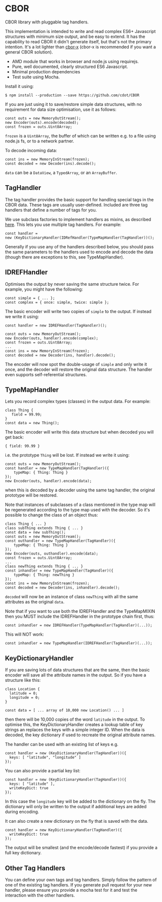 # CBOR
CBOR library with pluggable tag handlers.

This implementation is intended to write and read complex ES6+ Javascript
structures with minimum size output, and be easy to extend. It has the
capability to read CBOR it didn't generate itself, but that's not the
primary intention. It's a lot lighter than [cbor-x](https://github.com/kriszyp/cbor-x) (cbor-x is recommended if you want a general CBOR solution).

* AMD module that works in browser and node.js using requirejs.
* Pure, well documented, clearly structured ES6 Javascript.
* Minimal production dependencies
* Test suite using Mocha.

Install it using:
```
$ npm install --production --save https://github.com/cdot/CBOR
```
If you are just using it to save/restore simple data structures,
with no requirement for data size optimisation, use it as follows:
```
const outs = new MemoryOutStream();
new Encoder(outs).encode(decoded);
const frozen = outs.Uint8Array;
```
`frozen` is a `Uint8Array`, the buffer of which can be written e.g. to a file using node.js fs, or to a network partner.

To decode incoming data:
```
const ins = new MemoryInStream(frozen);
const decoded = new Decoder(ins).decode();
```
`data` can be a `DataView`, a `TypedArray`, or an `ArrayBuffer`.

## TagHandler
The tag handler provides the basic support for handling special tags in the
CBOR data. These tags are usually user-defined. Included are three tag
handlers that define a number of tags for you.

We use subclass factories to implement handlers as mixins, as described [here](https://justinfagnani.com/2015/12/21/real-mixins-with-javascript-classes/). This lets you use multiple tag handlers. For example:
```
const handler =
new (KeyDictionaryHandler(IDRefHandler(TypeMapHandler(TagHandler))();
```

Generally if you use any of the handlers described below, you should pass
the same parameters to the handlers used to encode and decode the data
(though there are exceptions to this, see TypeMapHandler).


## IDREFHandler
Optimises the output by never saving the same structure twice. For example, you might have the following:
```
const simple = { ... };
const complex = { once: simple, twice: simple };
```
The basic encoder will write two copies of `simple` to the output. If instead we
write it using:
```
const handler = new IDREFHandler(TagHandler)();

const outs = new MemoryOutStream();
new Encoder(outs, handler).encode(complex);
const frozen = outs.Uint8Array;
...
const ins = new MemoryInStream(frozen);
const decoded = new Decoder(ins, handler).decode();

```
The encoder will now spot the double-usage of `simple` and only write it once, and the decoder will restore the original data structure. The handler even supports self-referential structures.

## TypeMapHandler
Lets you record complex types (classes) in the output data. For example:
```
class Thing {
   field = 99.99;
}
const data = new Thing();
```
The basic encoder will write this data structure but when decoded you will get back:
```
{ field: 99.99 }
```
i.e. the prototype `Thing` will be lost. If instead we write it using:
```
const outs = new MemoryOutStream();
const handler = new TypeMapHandler(TagHandler)({
    typeMap: { Thing: Thing }
});
new Encoder(outs, handler).encode(data);
```
when this is decoded by a decoder using the same tag handler, the original
prototype will be restored.

Note that instances of subclasses of a class mentioned in the type map will be
regenerated according to the type map used with the decoder. So it's possible to
change the class of an object thus:
```
class Thing { ... }
class subThing extends Thing { ... }
const data = new subThing();
const outs = new MemoryOutStream();
const outhandler = new TypeMapHandler(TagHandler)({
    typeMap: { Thing: Thing }
});
new Encoder(outs, outhandler).encode(data);
const frozen = outs.Uint8Array;
...
class newThing extends Thing { ... }
const inhandler = new TypeMapHandler(TagHandler)({
    typeMap: { Thing: newThing }
});
const ins = new MemoryInStream(frozen);
const decoded = new Decoder(ins, inhandler).decode();
```
`decoded` will now be an instance of class `newThing` with all the same attributes as the original `data`.

Note that if you want to use both the IDREFHandler and the TypeMapMIXIN then you MUST include the IDREFHandler in the prototype chain first, thus:
```
const inhandler = new IDREFHandler(TypeMapHandler(TagHandler)(...));
```
This will NOT work:
```
const inhandler = new TypeMapHandler(IDREFHandler(TagHandler)(...));
```

## KeyDictionaryHandler
If you are saving lots of data structures that are the same, then the basic
encoder will save all the attribute names in the output. So if you have a
structure like this:
```
class Location {
  latitude = 0;
  longitude = 0;
}

const data = [ ... array of 10,000 new Location() ... ]
```
then there will be 10,000 copies of the word `latitude` in the output. To
optimise this, the KeyDictionaryHandler creates a lookup table of key strings
an replaces the keys with a simple integer ID. When the data is decoded, the
key dictionary if used to recreate the original attribute names.

The handler can be used with an existing list of keys e.g.
```
const handler = new (KeyDictionaryHandler(TagHandler))({
  keys: [ "latitude", "longitude" ]
});
```
You can also provide a partial key list:
```
const handler = new (KeyDictionaryHandler(TagHandler))({
  keys: [ "latitude" ],
  writeKeyDict: true
});
```
In this case the `longitude` key will be added to the dictionary on the fly.
The dictionary will only be written to the output if additional keys are
added during encoding.

It can also create a new dictionary on the fly that is saved with the data.
```
const handler = new KeyDictionaryHandler(TagHandler)({
  writeKeyDict: true
});
```
The output will be smallest (and the encode/decode fastest) if you provide a full key dictionary.

## Other Tag Handlers

You can define your own tags and tag handlers. Simply follow the pattern
of one of the existing tag handlers. If you generate pull request for your
new handler, please ensure you provide a mocha test for it and test the
interaction with the other handlers.
